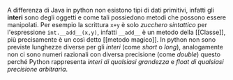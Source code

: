 A differenza di Java in python non esistono tipi di dati primitivi, infatti gli __interi__ sono degli oggetti e come tali possiedono metodi che possono essere manipolati.
Per esempio la scrittura `x+y` è solo _zucchero sintattico_ per l'espressione `int.__add__(x,y)`, infatti `__add__` è un metodo della [[Classe]], più precisamente è un così detto [[metodo magico]].
In python non sono previste lunghezze diverse per gli _interi_ (come _short_ o _long_), analogamente non ci sono numeri razionali con diversa precisione (come _double_) questo perché Python rappresenta _interi di qualsiasi grandezza_ e _float di qualsiasi precisione arbitraria_.